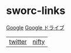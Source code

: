 # sworc-links

[Google](http://www.google.co.jp/) [Google ドライブ](https://drive.google.com/drive)

|  |  |
| ------------- | ------------- |
| [twitter](https://twitter.com/i/flow/login)  | [nifty](https://mail.nifty.com/mailer/)  |

